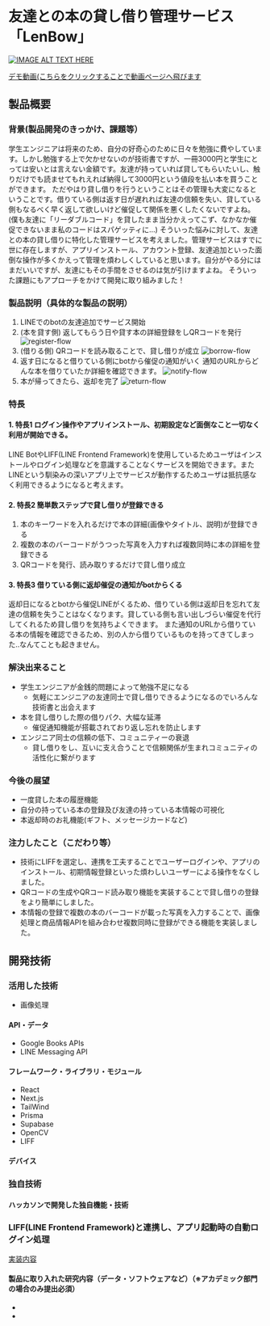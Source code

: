 # 友達との本の貸し借り管理サービス「LenBow」

[![IMAGE ALT TEXT HERE](https://jphacks.com/wp-content/uploads/2023/07/JPHACKS2023_ogp.png)](https://www.youtube.com/watch?v=yYRQEdfGjEg)

[デモ動画(こちらをクリックすることで動画ページへ飛びます](https://drive.google.com/file/d/1VPHbAtzYipJsI83txQl0LWmnsymWu2gj/view?usp=drive_link)

## 製品概要
### 背景(製品開発のきっかけ、課題等）
学生エンジニアは将来のため、自分の好奇心のために日々を勉強に費やしています。しかし勉強する上で欠かせないのが技術書ですが、一冊3000円と学生にとっては安いとは言えない金額です。友達が持っていれば貸してもらいたいし、触りだけでも読ませてもれえれば納得して3000円という値段を払い本を買うことができます。 ただやはり貸し借りを行うということはその管理も大変になるということです。借りている側は返す日が遅れれば友達の信頼を失い、貸している側もなるべく早く返して欲しいけど催促して関係を悪くしたくないですよね。 (僕も友達に「リーダブルコード」を貸したまま当分かえってこず、なかなか催促できないまま私のコードはスパゲッティに…)
そういった悩みに対して、友達との本の貸し借りに特化した管理サービスを考えました。管理サービスはすでに世に存在しますが、アプリインストール、アカウント登録、友達追加といった面倒な操作が多くかえって管理を煩わしくしていると思います。自分がやる分にはまだいいですが、友達にもその手間をさせるのは気が引けますよね。 そういった課題にもアプローチをかけて開発に取り組みました！
### 製品説明（具体的な製品の説明）
1. LINEでのbotの友達追加でサービス開始
2. (本を貸す側) 返してもらう日や貸す本の詳細登録をしQRコードを発行
   ![register-flow](https://github.com/jphacks/NG_2312/blob/feature/readme/images/register.png)
4. (借りる側) QRコードを読み取ることで、貸し借りが成立
   ![borrow-flow](https://github.com/jphacks/NG_2312/blob/feature/readme/images/borrow.png)
6. 返す日になると借りている側にbotから催促の通知がいく
   通知のURLからどんな本を借りていたか詳細を確認できます。
   ![notify-flow](https://github.com/jphacks/NG_2312/blob/feature/readme/images/notify.png)
8. 本が帰ってきたら、返却を完了
   ![return-flow](https://github.com/jphacks/NG_2312/blob/feature/readme/images/return.png)
### 特長
#### 1. 特長1  ログイン操作やアプリインストール、初期設定など面倒なこと一切なく利用が開始できる。
LINE BotやLIFF(LINE Frontend Framework)を使用しているためユーザはインストールやログイン処理などを意識することなくサービスを開始できます。またLINEという馴染みの深いアプリ上でサービスが動作するためユーザは抵抗感なく利用できるようになると考えます。
#### 2. 特長2  簡単数ステップで貸し借りが登録できる
1. 本のキーワードを入れるだけで本の詳細(画像やタイトル、説明)が登録できる
2. 複数の本のバーコードがうつった写真を入力すれば複数同時に本の詳細を登録できる
3. QRコードを発行、読み取りするだけで貸し借り成立

#### 3. 特長3  借りている側に返却催促の通知がbotからくる
返却日になるとbotから催促LINEがくるため、借りている側は返却日を忘れて友達の信頼を失うことはなくなります。貸している側も言い出しづらい催促を代行してくれるため貸し借りを気持ちよくできます。 また通知のURLから借りている本の情報を確認できるため、別の人から借りているものを持ってきてしまった..なんてことも起きません。

### 解決出来ること
- 学生エンジニアが金銭的問題によって勉強不足になる
  - 気軽にエンジニアの友達同士で貸し借りできるようになるのでいろんな技術書と出会えます
- 本を貸し借りした際の借りパク、大幅な延滞
  - 催促通知機能が搭載されており返し忘れを防止します
- エンジニア同士の信頼の低下、コミュニティーの衰退
  - 貸し借りをし、互いに支え合うことで信頼関係が生まれコミュニティの活性化に繋がります
### 今後の展望
- 一度貸した本の履歴機能
- 自分の持っている本の登録及び友達の持っている本情報の可視化
- 本返却時のお礼機能(ギフト、メッセージカードなど)
### 注力したこと（こだわり等）
* 技術にLIFFを選定し、連携を工夫することでユーザーログインや、アプリのインストール、初期情報登録といった煩わしいユーザーによる操作をなくしました。
* QRコードの生成やQRコード読み取り機能を実装することで貸し借りの登録をより簡単にしました。
* 本情報の登録で複数の本のバーコードが載った写真を入力することで、画像処理と商品情報APIを組み合わせ複数同時に登録ができる機能を実装しました。

## 開発技術
### 活用した技術
- 画像処理
#### API・データ
- Google Books APIs
- LINE Messaging API

#### フレームワーク・ライブラリ・モジュール
- React
- Next.js
- TailWind
- Prisma
- Supabase
- OpenCV
- LIFF

#### デバイス

### 独自技術
#### ハッカソンで開発した独自機能・技術
### LIFF(LINE Frontend Framework)と連携し、アプリ起動時の自動ログイン処理
[実装内容](https://github.com/jphacks/NG_2312/commit/2af72e7a5005316d8e30b40fd45dc9e562f40220)


#### 製品に取り入れた研究内容（データ・ソフトウェアなど）（※アカデミック部門の場合のみ提出必須）
* 
* 
